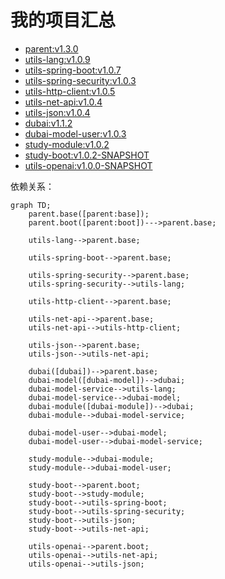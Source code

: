# 我的项目汇总

* [parent:v1.3.0](https://github.com/dbstar-org/parent)
* [utils-lang:v1.0.9](https://github.com/dbstar-org/utils-lang)
* [utils-spring-boot:v1.0.7](https://github.com/dbstar-org/utils-spring-boot)
* [utils-spring-security:v1.0.3](https://github.com/dbstar-org/utils-spring-security)
* [utils-http-client:v1.0.5](https://github.com/dbstar-org/utils-http-client)
* [utils-net-api:v1.0.4](https://github.com/dbstar-org/utils-net-api)
* [utils-json:v1.0.4](https://github.com/dbstar-org/utils-json)
* [dubai:v1.1.2](https://github.com/dbstar-org/dubai)
* [dubai-model-user:v1.0.3](https://github.com/dbstar-org/dubai-model-user)
* [study-module:v1.0.2](https://github.com/dbstarll/study-module)
* [study-boot:v1.0.2-SNAPSHOT](https://github.com/dbstarll/study-boot)
* [utils-openai:v1.0.0-SNAPSHOT](https://github.com/dbstar-org/utils-openai)

依赖关系：

```mermaid
graph TD;
    parent.base([parent:base]);
    parent.boot([parent:boot])--->parent.base;

    utils-lang-->parent.base;

    utils-spring-boot-->parent.base;

    utils-spring-security-->parent.base;
    utils-spring-security-->utils-lang;

    utils-http-client-->parent.base;

    utils-net-api-->parent.base;
    utils-net-api-->utils-http-client;

    utils-json-->parent.base;
    utils-json-->utils-net-api;

    dubai([dubai])-->parent.base;
    dubai-model([dubai-model])-->dubai;
    dubai-model-service-->utils-lang;
    dubai-model-service-->dubai-model;
    dubai-module([dubai-module])-->dubai;
    dubai-module-->dubai-model-service;
    
    dubai-model-user-->dubai-model;
    dubai-model-user-->dubai-model-service;

    study-module-->dubai-module;
    study-module-->dubai-model-user;

    study-boot-->parent.boot;
    study-boot-->study-module;
    study-boot-->utils-spring-boot;
    study-boot-->utils-spring-security;
    study-boot-->utils-json;
    study-boot-->utils-net-api;

    utils-openai-->parent.boot;
    utils-openai-->utils-net-api;
    utils-openai-->utils-json;
```
